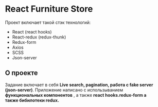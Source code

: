 # React Furniture Store 

Проект включает такой стэк технологий:

* React (react hooks)
* React-redux (redux-thunk)
* Redux-form
* Axios
* SCSS
* Json-server

## О проекте

Задание включает в себя **Live search, pagination, работа с fake server (json-server)**. Приложение написано с использыванием **функциональных компонентов** , а также **react hooks.redux-form а также бибилотеки redux.**

